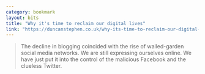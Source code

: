```yaml
---
category: bookmark
layout: bits
title: "Why it's time to reclaim our digital lives"
link: "https://duncanstephen.co.uk/why-its-time-to-reclaim-our-digital-lives/"
---
```


> The decline in blogging coincided with the rise of walled-garden social media networks. We are still expressing ourselves online. We have just put it into the control of the malicious Facebook and the clueless Twitter.
